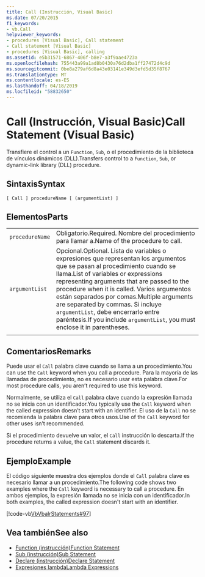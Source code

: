 ```yaml
---
title: Call (Instrucción, Visual Basic)
ms.date: 07/20/2015
f1_keywords:
- vb.Call
helpviewer_keywords:
- procedures [Visual Basic], Call statement
- Call statement [Visual Basic]
- procedures [Visual Basic], calling
ms.assetid: e5b31571-6867-406f-b8e7-a3f9aae4723a
ms.openlocfilehash: 755443a99a1ad8b0430a76d2dba1ff27472d4c9d
ms.sourcegitcommit: 0be8a279af6d8a43e03141e349d3efd5d35f8767
ms.translationtype: MT
ms.contentlocale: es-ES
ms.lasthandoff: 04/18/2019
ms.locfileid: "58832650"
---
```

# <a name="call-statement-visual-basic"></a><span data-ttu-id="69c1c-102">Call (Instrucción, Visual Basic)</span><span class="sxs-lookup"><span data-stu-id="69c1c-102">Call Statement (Visual Basic)</span></span>
<span data-ttu-id="69c1c-103">Transfiere el control a un `Function`, `Sub`, o el procedimiento de la biblioteca de vínculos dinámicos (DLL).</span><span class="sxs-lookup"><span data-stu-id="69c1c-103">Transfers control to a `Function`, `Sub`, or dynamic-link library (DLL) procedure.</span></span>  
  
## <a name="syntax"></a><span data-ttu-id="69c1c-104">Sintaxis</span><span class="sxs-lookup"><span data-stu-id="69c1c-104">Syntax</span></span>  
  
```  
[ Call ] procedureName [ (argumentList) ]  
```  
  
## <a name="parts"></a><span data-ttu-id="69c1c-105">Elementos</span><span class="sxs-lookup"><span data-stu-id="69c1c-105">Parts</span></span>  
|||
|---|---|
|`procedureName`|<span data-ttu-id="69c1c-106">Obligatorio.</span><span class="sxs-lookup"><span data-stu-id="69c1c-106">Required.</span></span> <span data-ttu-id="69c1c-107">Nombre del procedimiento para llamar a.</span><span class="sxs-lookup"><span data-stu-id="69c1c-107">Name of the procedure to call.</span></span>|
|`argumentList`|<span data-ttu-id="69c1c-108">Opcional.</span><span class="sxs-lookup"><span data-stu-id="69c1c-108">Optional.</span></span> <span data-ttu-id="69c1c-109">Lista de variables o expresiones que representan los argumentos que se pasan al procedimiento cuando se llama.</span><span class="sxs-lookup"><span data-stu-id="69c1c-109">List of variables or expressions representing arguments that are passed to the procedure when it is called.</span></span> <span data-ttu-id="69c1c-110">Varios argumentos están separados por comas.</span><span class="sxs-lookup"><span data-stu-id="69c1c-110">Multiple arguments are separated by commas.</span></span> <span data-ttu-id="69c1c-111">Si incluye `argumentList`, debe encerrarlo entre paréntesis.</span><span class="sxs-lookup"><span data-stu-id="69c1c-111">If you include `argumentList`, you must enclose it in parentheses.</span></span>|
|||
  
## <a name="remarks"></a><span data-ttu-id="69c1c-112">Comentarios</span><span class="sxs-lookup"><span data-stu-id="69c1c-112">Remarks</span></span>  
 <span data-ttu-id="69c1c-113">Puede usar el `Call` palabra clave cuando se llama a un procedimiento.</span><span class="sxs-lookup"><span data-stu-id="69c1c-113">You can use the `Call` keyword when you call a procedure.</span></span> <span data-ttu-id="69c1c-114">Para la mayoría de las llamadas de procedimiento, no es necesario usar esta palabra clave.</span><span class="sxs-lookup"><span data-stu-id="69c1c-114">For most procedure calls, you aren’t required to use this  keyword.</span></span>  
  
 <span data-ttu-id="69c1c-115">Normalmente, se utiliza el `Call` palabra clave cuando la expresión llamada no se inicia con un identificador.</span><span class="sxs-lookup"><span data-stu-id="69c1c-115">You typically use the `Call` keyword when the called expression doesn’t start with an identifier.</span></span> <span data-ttu-id="69c1c-116">El uso de la `Call` no se recomienda la palabra clave para otros usos.</span><span class="sxs-lookup"><span data-stu-id="69c1c-116">Use of the `Call` keyword for other uses isn’t recommended.</span></span>  
  
 <span data-ttu-id="69c1c-117">Si el procedimiento devuelve un valor, el `Call` instrucción lo descarta.</span><span class="sxs-lookup"><span data-stu-id="69c1c-117">If the procedure returns a value, the `Call` statement discards it.</span></span>  
  
## <a name="example"></a><span data-ttu-id="69c1c-118">Ejemplo</span><span class="sxs-lookup"><span data-stu-id="69c1c-118">Example</span></span>  
 <span data-ttu-id="69c1c-119">El código siguiente muestra dos ejemplos donde el `Call` palabra clave es necesario llamar a un procedimiento.</span><span class="sxs-lookup"><span data-stu-id="69c1c-119">The following code shows two examples where the `Call` keyword is necessary to call a procedure.</span></span> <span data-ttu-id="69c1c-120">En ambos ejemplos, la expresión llamada no se inicia con un identificador.</span><span class="sxs-lookup"><span data-stu-id="69c1c-120">In both examples, the called expression doesn't start with an identifier.</span></span>  
  
 [!code-vb[VbVbalrStatements#97](~/samples/snippets/visualbasic/VS_Snippets_VBCSharp/VbVbalrStatements/VB/Class1.vb#97)]  
  
## <a name="see-also"></a><span data-ttu-id="69c1c-121">Vea también</span><span class="sxs-lookup"><span data-stu-id="69c1c-121">See also</span></span>

- [<span data-ttu-id="69c1c-122">Function (instrucción)</span><span class="sxs-lookup"><span data-stu-id="69c1c-122">Function Statement</span></span>](../../../visual-basic/language-reference/statements/function-statement.md)
- [<span data-ttu-id="69c1c-123">Sub (instrucción)</span><span class="sxs-lookup"><span data-stu-id="69c1c-123">Sub Statement</span></span>](../../../visual-basic/language-reference/statements/sub-statement.md)
- [<span data-ttu-id="69c1c-124">Declare (instrucción)</span><span class="sxs-lookup"><span data-stu-id="69c1c-124">Declare Statement</span></span>](../../../visual-basic/language-reference/statements/declare-statement.md)
- [<span data-ttu-id="69c1c-125">Expresiones lambda</span><span class="sxs-lookup"><span data-stu-id="69c1c-125">Lambda Expressions</span></span>](../../../visual-basic/programming-guide/language-features/procedures/lambda-expressions.md)
